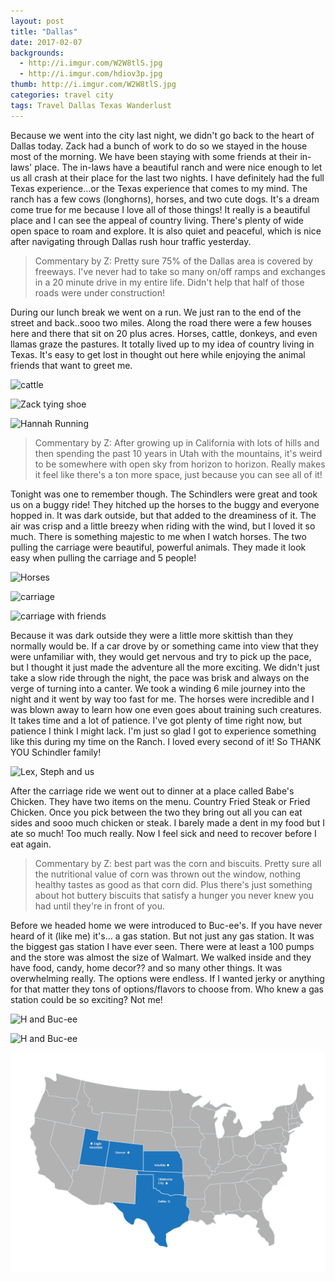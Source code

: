 ```yaml
---
layout: post
title: "Dallas"
date: 2017-02-07
backgrounds:
  - http://i.imgur.com/W2W8tlS.jpg
  - http://i.imgur.com/hdiov3p.jpg
thumb: http://i.imgur.com/W2W8tlS.jpg
categories: travel city
tags: Travel Dallas Texas Wanderlust
---
```

Because we went into the city last night, we didn't go back to the heart of Dallas today. Zack had a bunch of work to do so we stayed in the house most of the morning. We have been staying with some friends at their in-laws' place. The in-laws have a beautiful ranch and were nice enough to let us all crash at their place for the last two nights. I have definitely had the full Texas experience...or the Texas experience that comes to my mind. The ranch has a few cows (longhorns), horses, and two cute dogs. It's a dream come true for me because I love all of those things! It really is a beautiful place and I can see the appeal of country living. There's plenty of wide open space to roam and explore. It is also quiet and peaceful, which is nice after navigating through Dallas rush hour traffic yesterday.

> Commentary by Z: Pretty sure 75% of the Dallas area is covered by freeways. I've never had to take so many on/off ramps and exchanges in a 20 minute drive in my entire life. Didn't help that half of those roads were under construction!

During our lunch break we went on a run. We just ran to the end of the street and back..sooo two miles. Along the road there were a few houses here and there that sit on 20 plus acres. Horses, cattle, donkeys, and even llamas graze the pastures. It totally lived up to my idea of country living in Texas. It's easy to get lost in thought out here while enjoying the animal friends that want to greet me.

![cattle](http://i.imgur.com/hdiov3ph.jpg)

![Zack tying shoe](http://i.imgur.com/hlIaUcIh.jpg)

![Hannah Running](http://i.imgur.com/g5gB9Sfh.jpg)

> Commentary by Z: After growing up in California with lots of hills and then spending the past 10 years in Utah with the mountains, it's weird to be somewhere with open sky from horizon to horizon. Really makes it feel like there's a ton more space, just because you can see all of it!

Tonight was one to remember though. The Schindlers were great and took us on a buggy ride! They hitched up the horses to the buggy and everyone hopped in. It was dark outside, but that added to the dreaminess of it. The air was crisp and a little breezy when riding with the wind, but I loved it so much. There is something majestic to me when I watch horses. The two pulling the carriage were beautiful, powerful animals. They made it look easy when pulling the carriage and 5 people!

![Horses](http://i.imgur.com/R4mncohh.jpg?1)

![carriage](http://i.imgur.com/erh4sQSh.jpg)

![carriage with friends](http://i.imgur.com/LH7nMyOh.jpg)

 Because it was dark outside they were a little more skittish than they normally would be. If a car drove by or something came into view that they were unfamiliar with, they would get nervous and try to pick up the pace, but I thought it just made the adventure all the more exciting. We didn't just take a slow ride through the night, the pace was brisk and always on the verge of turning into a canter. We took a winding 6 mile journey into the night and it went by way too fast for me. The horses were incredible and I was blown away to learn how one even goes about training such creatures. It takes time and a lot of patience. I've got plenty of time right now, but patience I think I might lack. I'm just so glad I got to experience something like this during my time on the Ranch. I loved every second of it! So THANK YOU Schindler family!

 ![Lex, Steph and us]( http://i.imgur.com/C8Dpzqph.jpg)

After the carriage ride we went out to dinner at a place called Babe's Chicken. They have two items on the menu. Country Fried Steak or Fried Chicken. Once you pick between the two they bring out all you can eat sides and sooo much chicken or steak. I barely made a dent in my food but I ate so much! Too much really. Now I feel sick and need to recover before I eat again.

> Commentary by Z: best part was the corn and biscuits. Pretty sure all the nutritional value of corn was thrown out the window, nothing healthy tastes as good as that corn did. Plus there's just something about hot buttery biscuits that satisfy a hunger you never knew you had until they're in front of you.

Before we headed home we were introduced to Buc-ee's. If you have never heard of it (like me) it's... a gas station. But not just any gas station. It was the biggest gas station I have ever seen. There were at least a 100 pumps and the store was almost the size of Walmart. We walked inside and they have food, candy, home decor?? and so many other things. It was overwhelming really. The options were endless. If I wanted jerky or anything for that matter they tons of options/flavors to choose from. Who knew a gas station could be so exciting? Not me!

![H and Buc-ee](http://i.imgur.com/u0SGosnh.jpg)

![H and Buc-ee](http://i.imgur.com/FxmCqwuh.jpg)

![dallas-map](/assets/images/maps/dallas.jpg)

